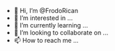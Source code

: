 - 👋 Hi, I’m @FrodoRican
- 👀 I’m interested in ...
- 🌱 I’m currently learning ...
- 💞️ I’m looking to collaborate on ...
- 📫 How to reach me ...

<!---
FrodoRican/FrodoRican is a ✨ special ✨ repository because its `README.md` (this file) appears on your GitHub profile.
You can click the Preview link to take a look at your changes.
--->
